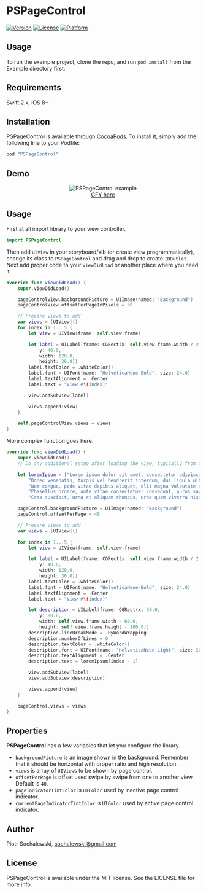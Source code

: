 # PSPageControl

[![Version](https://img.shields.io/cocoapods/v/PSPageControl.svg?style=flat)](http://cocoapods.org/pods/PSPageControl)
[![License](https://img.shields.io/cocoapods/l/PSPageControl.svg?style=flat)](http://cocoapods.org/pods/PSPageControl)
[![Platform](https://img.shields.io/cocoapods/p/PSPageControl.svg?style=flat)](http://cocoapods.org/pods/PSPageControl)

## Usage

To run the example project, clone the repo, and run `pod install` from the Example directory first.

## Requirements

Swift 2.x, iOS 8+

## Installation

PSPageControl is available through [CocoaPods](http://cocoapods.org). To install
it, simply add the following line to your Podfile:

```ruby
pod "PSPageControl"
```

## Demo
<p align="center">
<img src="http://i.imgur.com/pERmajx.gif" alt="PSPageControl example"><br />
<a href="http://gfycat.com/IllinformedDismalEland" target="_blank">GFY here</a>
</p>

## Usage
First at all import library to your view controller.
```swift
import PSPageControl
```

Then add `UIView` in your storyboard/xib (or create view programmatically), change its class to `PSPageControl` and drag and drop to create `IBOutlet`. Next add proper code to your `viewDidLoad` or another place where you need it.
```swift
override func viewDidLoad() {
    super.viewDidLoad()

    pageControlView.backgroundPicture = UIImage(named: "Background")
    pageControlView.offsetPerPageInPixels = 50

    // Prepare views to add
    var views = [UIView]()
    for index in 1...5 {
        let view = UIView(frame: self.view.frame)

        let label = UILabel(frame: CGRect(x: self.view.frame.width / 2.0 - 60.0,
            y: 40.0,
            width: 120.0,
            height: 30.0))
        label.textColor = .whiteColor()
        label.font = UIFont(name: "HelveticaNeue-Bold", size: 24.0)
        label.textAlignment = .Center
        label.text = "View #\(index)"

        view.addSubview(label)

        views.append(view)
    }

    self.pageControlView.views = views
}
```

More complex function goes here.
```swift
override func viewDidLoad() {
    super.viewDidLoad()
    // Do any additional setup after loading the view, typically from a nib.

    let loremIpsum = ["Lorem ipsum dolor sit amet, consectetur adipiscing elit. Proin nibh augue, suscipit a, scelerisque sed, lacinia in, mi. Cras vel lorem. Etiam pellentesque aliquet tellus. Phasellus pharetra nulla ac diam. Quisque semper justo at risus.",
        "Donec venenatis, turpis vel hendrerit interdum, dui ligula ultricies purus, sed posuere libero dui id orci.",
        "Nam congue, pede vitae dapibus aliquet, elit magna vulputate arcu, vel tempus metus leo non est. Etiam sit amet lectus quis est congue mollis. Phasellus congue lacus eget neque.",
        "Phasellus ornare, ante vitae consectetuer consequat, purus sapien ultricies dolor, et mollis pede metus eget nisi. Praesent sodales velit quis augue.",
        "Cras suscipit, urna at aliquam rhoncus, urna quam viverra nisi, in interdum massa nibh nec erat."]

    pageControl.backgroundPicture = UIImage(named: "Background")
    pageControl.offsetPerPage = 40

    // Prepare views to add
    var views = [UIView]()

    for index in 1...5 {
        let view = UIView(frame: self.view.frame)

        let label = UILabel(frame: CGRect(x: self.view.frame.width / 2.0 - 60.0,
            y: 40.0,
            width: 120.0,
            height: 30.0))
        label.textColor = .whiteColor()
        label.font = UIFont(name: "HelveticaNeue-Bold", size: 24.0)
        label.textAlignment = .Center
        label.text = "View #\(index)"

        let description = UILabel(frame: CGRect(x: 30.0,
            y: 80.0,
            width: self.view.frame.width - 60.0,
            height: self.view.frame.height - 100.0))
        description.lineBreakMode = .ByWordWrapping
        description.numberOfLines = 0
        description.textColor = .whiteColor()
        description.font = UIFont(name: "HelveticaNeue-Light", size: 20.0)
        description.textAlignment = .Center
        description.text = loremIpsum[index - 1]

        view.addSubview(label)
        view.addSubview(description)

        views.append(view)
    }

    pageControl.views = views
}
```

## Properties
**PSPageControl** has a few variables that let you configure the library.

* `backgroundPicture` is an image shown in the background. Remember that it should be horizontal with proper ratio and high resolution.
* `views` is array of `UIView`s to be shown by page control.
* `offsetPerPage` is offset used swipe by swipe from one to another view. Default is `40`.
* `pageIndicatorTintColor` is `UIColor` used by inactive page control indicator.
* `currentPageIndicatorTintColor` is `UIColor` used by active page control indicator.

## Author

Piotr Sochalewski, sochalewski@gmail.com

## License

PSPageControl is available under the MIT license. See the LICENSE file for more info.
